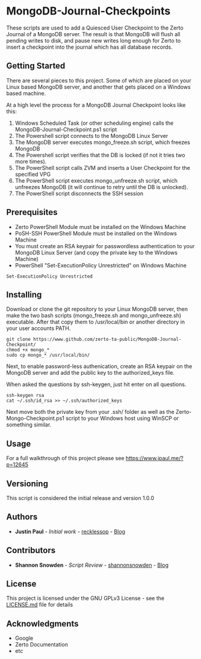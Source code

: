 # MongoDB-Journal-Checkpoints
These scripts are used to add a Quiesced User Checkpoint to the Zerto Journal of a MongoDB server. The result is that MongoDB will flush all pending writes to disk, and pause new writes long enough for Zerto to insert a checkpoint into the journal which has all database records.

## Getting Started

There are several pieces to this project. Some of which are placed on your Linux based MongoDB server, and another that gets placed on a Windows based machine. 

At a high level the process for a MongoDB Journal Checkpoint looks like this:
1. Windows Scheduled Task (or other scheduling engine) calls the MongoDB-Journal-Checkpoint.ps1 script
2. The Powershell script connects to the MongoDB Linux Server
3. The MongoDB server executes mongo_freeze.sh script, which freezes MongoDB
4. The Powershell script verifies that the DB is locked (if not it tries two more times).
5. The PowerShell script calls ZVM and inserts a User Checkpoint for the specified VPG
6. The PowerShell script executes mongo_unfreeze.sh script, which unfreezes MongoDB (it will continue to retry until the DB is unlocked).
7. The PowerShell script disconnects the SSH session

## Prerequisites

* Zerto PowerShell Module must be installed on the Windows Machine
* PoSH-SSH PowerShell Module must be installed on the Windows Machine
* You must create an RSA keypair for passwordless authentication to your MongoDB Linux Server (and copy the private key to the Windows Machine)
* PowerShell "Set-ExecutionPolicy Unrestricted" on Windows Machine
```
Set-ExecutionPolicy Unrestricted
```

## Installing

Download or clone the git repository to your Linux MongoDB server, then make the two bash scripts (mongo_freeze.sh and mongo_unfreeze.sh) executable. After that copy them to /usr/local/bin or another directory in your user accounts PATH.

```
git clone https://www.github.com/zerto-ta-public/MongoDB-Journal-Checkpoint/
chmod +x mongo_*
sudo cp mongo_* /usr/local/bin/
```

Next, to enable password-less authenication, create an RSA keypair on the MongoDB server and add the public key to the authorized_keys file.

When asked the questions by ssh-keygen, just hit enter on all questions.

```
ssh-keygen rsa
cat ~/.ssh/id_rsa >> ~/.ssh/authorized_keys
```

Next move both the private key from your .ssh/ folder as well as the Zerto-Mongo-Checkpoint.ps1 script to your Windows host using WinSCP or something similar. 

## Usage

For a full walkthrough of this project please see https://www.jpaul.me/?p=12645

## Versioning

This script is considered the initial release and version 1.0.0 

## Authors

* **Justin Paul** - *Initial work* - [recklessop](https://github.com/recklessop) - [Blog](https://jpaul.me)

## Contributors
* **Shannon Snowden** - *Script Review* - [shannonsnowden](https://github.com/shannonsnowden) - [Blog](http://virtualizationinformation.com/)

## License

This project is licensed under the GNU GPLv3 License - see the [LICENSE.md](LICENSE.md) file for details

## Acknowledgments

* Google
* Zerto Documentation
* etc
